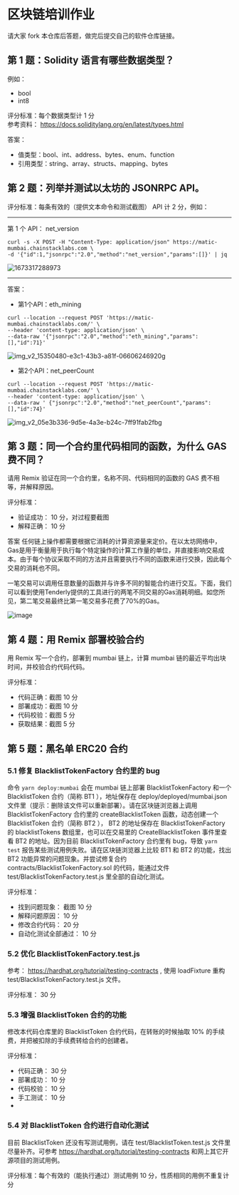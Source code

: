 # 区块链培训作业

请大家 fork 本仓库后答题，做完后提交自己的软件仓库链接。

## 第 1 题：Solidity 语言有哪些数据类型？

例如：

-   bool
-   int8

评分标准：每个数据类型计 1 分  
参考资料： https://docs.soliditylang.org/en/latest/types.html

答案：
-   值类型：bool、int、address、bytes、enum、function
-   引用类型：string、array、structs、mapping、bytes

## 第 2 题：列举并测试以太坊的 JSONRPC API。

评分标准：每条有效的（提供文本命令和测试截图） API 计 2 分，例如：

---

第 1 个 API： net_version

```shell
curl -s -X POST -H "Content-Type: application/json" https://matic-mumbai.chainstacklabs.com \
-d '{"id":1,"jsonrpc":"2.0","method":"net_version","params":[]}' | jq
```

![1673317288973](https://user-images.githubusercontent.com/7695325/211447294-e9e142c1-0fec-4588-9c8a-7ebfbd38a907.png)

---
答案：
-   第1个API：eth_mining
```shell
curl --location --request POST 'https://matic-mumbai.chainstacklabs.com/' \
--header 'content-type: application/json' \
--data-raw '{"jsonrpc":"2.0","method":"eth_mining","params":[],"id":71}'
```

![img_v2_15350480-e3c1-43b3-a81f-06606246920g](https://user-images.githubusercontent.com/40379005/212619781-43bfff69-0483-4d3c-aa68-77e45a66b507.jpg)


-   第2个API：net_peerCount
```shell
curl --location --request POST 'https://matic-mumbai.chainstacklabs.com/' \
--header 'content-type: application/json' \
--data-raw ' {"jsonrpc":"2.0","method":"net_peerCount","params":[],"id":74}'
```

![img_v2_05e3b336-9d5e-4a3e-b24c-7ff91fab2fbg](https://user-images.githubusercontent.com/40379005/212618374-e81f88fd-4996-4441-832b-eb402373c0b3.jpg)



## 第 3 题：同一个合约里代码相同的函数，为什么 GAS 费不同？

请用 Remix 验证在同一个合约里，名称不同、代码相同的函数的 GAS 费不相等，并解释原因。

评分标准：

-   验证成功： 10 分，对过程要截图
-   解释正确： 10 分


答案
任何链上操作都需要根据它消耗的计算资源量来定价。在以太坊网络中，Gas是用于衡量用于执行每个特定操作的计算工作量的单位，并直接影响交易成本。由于每个协议采取不同的方法并且需要执行不同的函数来进行交换，因此每个交易的消耗也不同。

一笔交易可以调用任意数量的函数并与许多不同的智能合约进行交互。下面，我们可以看到使用Tenderly提供的工具进行的两笔不同交易的Gas消耗明细。如您所见，第二笔交易最终比第一笔交易多花费了70%的Gas。

![image](https://user-images.githubusercontent.com/40379005/212820024-adde771c-23db-47c6-a324-9aeabba6ff6a.png)


## 第 4 题：用 Remix 部署校验合约

用 Remix 写一个合约，部署到 mumbai 链上，计算 mumbai 链的最近平均出块时间，并校验合约代码代码。

评分标准：

-   代码正确：截图 10 分
-   部署成功：截图 10 分
-   代码校验：截图 5 分
-   获取结果：截图 5 分

## 第 5 题：黑名单 ERC20 合约

### 5.1 修复 BlacklistTokenFactory 合约里的 bug

命令 `yarn deploy:mumbai` 会在 mumbai 链上部署 BlacklistTokenFactory 和一个 BlacklistToken 合约（简称 BT1 ），地址保存在 deploy/deployed/mumbai.json 文件里（提示：删除该文件可以重新部署）。请在区块链浏览器上调用 BlacklistTokenFactory 合约里的 createBlacklistToken 函数，动态创建一个 BlacklistToken 合约（简称 BT2 ）， BT2 的地址保存在 BlacklistTokenFactory 的 blacklistTokens 数组里，也可以在交易里的 CreateBlacklistToken 事件里查看 BT2 的地址。因为目前 BlacklistTokenFactory 合约里有 bug，导致 `yarn test` 报告某些测试用例失败。请在区块链浏览器上比较 BT1 和 BT2 的功能，找出 BT2 功能异常的问题现象。并尝试修复合约 contracts/BlacklistTokenFactory.sol 的代码，能通过文件 test/BlacklistTokenFactory.test.js 里全部的自动化测试。

评分标准：

-   找到问题现象： 截图 10 分
-   解释问题原因： 10 分
-   修改合约代码： 20 分
-   自动化测试全部通过： 10 分

### 5.2 优化 BlacklistTokenFactory.test.js

参考： https://hardhat.org/tutorial/testing-contracts , 使用 loadFixture 重构 test/BlacklistTokenFactory.test.js 文件。

评分标准： 30 分

### 5.3 增强 BlacklistToken 合约的功能

修改本代码仓库里的 BlacklistToken 合约代码，在转账的时候抽取 10% 的手续费，并把被扣除的手续费转给合约的创建者。

评分标准：

-   代码正确： 30 分
-   部署成功： 10 分
-   代码校验： 10 分
-   手工测试： 10 分
-   
### 5.4 对 BlacklistToken 合约进行自动化测试

目前 BlacklistToken 还没有写测试用例，请在 test/BlacklistToken.test.js 文件里尽量补齐。可参考 https://hardhat.org/tutorial/testing-contracts 和网上其它开源项目的测试用例。

评分标准：每个有效的（能执行通过）测试用例 10 分，性质相同的用例不重复计分
